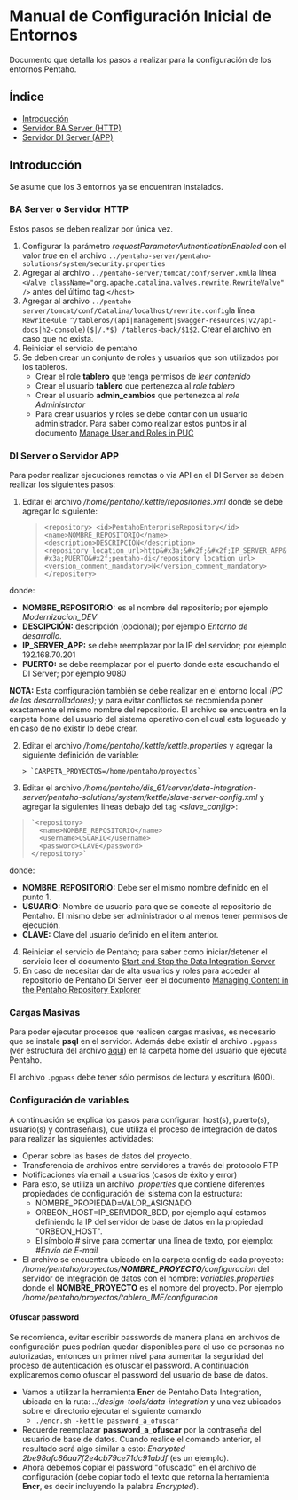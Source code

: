 # Manual de Configuración Inicial de Entornos
Documento que detalla los pasos a realizar para la configuración de los entornos Pentaho.

## Índice
- [Introducción](#introducción)
- [Servidor BA Server (HTTP)](#ba-server-o-servidor-http)
- [Servidor DI Server (APP)](#di-server-o-servidor-app)

## Introducción
Se asume que los 3 entornos ya se encuentran instalados.

### BA Server o Servidor HTTP
Estos pasos se deben realizar por única vez.

1. Configurar la parámetro _requestParameterAuthenticationEnabled_ con el valor _true_ en el archivo `../pentaho-server/pentaho-solutions/system/security.properties`
2. Agregar al archivo `../pentaho-server/tomcat/conf/server.xml`la línea `<Valve className="org.apache.catalina.valves.rewrite.RewriteValve" />` antes del último tag `</host>`
3. Agregar al archivo `../pentaho-server/tomcat/conf/Catalina/localhost/rewrite.config`la línea `RewriteRule ^/tableros/(api|management|swagger-resources|v2/api-docs|h2-console)($|/.*$) /tableros-back/$1$2`. Crear el archivo en caso que no exista.
4. Reiniciar el servicio de pentaho
5. Se deben crear un conjunto de roles y usuarios que son utilizados por los tableros.
	 - Crear el role **tablero** que tenga permisos de *leer contenido*
	 - Crear el usuario **tablero** que pertenezca al *role tablero*
	 - Crear el usuario **admin_cambios** que pertenezca al *role Administrator*
	 - Para crear usuarios y roles se debe contar con un usuario administrador. Para saber como realizar estos puntos ir al documento [Manage User and Roles in PUC](https://help.pentaho.com/Documentation/8.0/Products/User_Console/Manage_Users_Roles)

### DI Server o Servidor APP

Para poder realizar ejecuciones remotas o via API en el DI Server se deben realizar los siguientes pasos:

 1. Editar el archivo */home/pentaho/.kettle/repositories.xml* donde se debe agregar lo siguiente:

    > `<repository> <id>PentahoEnterpriseRepository</id>
    > <name>NOMBRE_REPOSITORIO</name> <description>DESCRIPCIÓN</description>
    > <repository_location_url>http&#x3a;&#x2f;&#x2f;IP_SERVER_APP&#x3a;PUERTO&#x2f;pentaho-di</repository_location_url>  <version_comment_mandatory>N</version_comment_mandatory>
    > </repository>`

donde:

 - **NOMBRE_REPOSITORIO:** es el nombre del repositorio; por ejemplo *Modernizacion_DEV*
 - **DESCIPCIÓN:** descripción (opcional); por ejemplo *Entorno de desarrollo*.
 - **IP_SERVER_APP:** se debe reemplazar por la IP del servidor; por ejemplo 192.168.70.201
 - **PUERTO:** se debe reemplazar por el puerto donde esta escuchando el DI Server; por ejemplo 9080

**NOTA:** Esta configuración también se debe realizar en el entorno local _(PC de los desarrolladores)_; y para evitar conflictos se recomienda poner exactamente el mismo nombre del repositorio. El archivo se encuentra en la carpeta home del usuario  del sistema operativo con el cual esta logueado y en caso de no existir lo debe crear.

 2. Editar el archivo */home/pentaho/.kettle/kettle.properties* y agregar la siguiente definición de variable:

		> `CARPETA_PROYECTOS=/home/pentaho/proyectos`

 3. Editar el archivo */home/pentaho/dis_61/server/data-integration-server/pentaho-solutions/system/kettle/slave-server-config.xml* y agregar la siguientes lineas debajo del tag *<slave_config>*:


>     `<repository>
>       <name>NOMBRE_REPOSITORIO</name>
>       <username>USUARIO</username>
>       <password>CLAVE</password>
>     </repository>`
donde:

 - **NOMBRE_REPOSITORIO:** Debe ser el mismo nombre definido en el punto 1.
 - **USUARIO:** Nombre de usuario para que se conecte al repositorio de Pentaho. El mismo debe ser administrador o al menos tener permisos de ejecución.
 - **CLAVE:** Clave del usuario definido en el item anterior.

 4. Reiniciar el servicio de Pentaho; para saber como iniciar/detener el servicio leer el documento [Start and Stop the Data Integration Server](https://help.pentaho.com/Documentation/6.1/0H0/070/010/000)
 5. En caso de necesitar dar de alta usuarios y roles para acceder al repositorio de Pentaho DI Server leer el documento [Managing Content in the Pentaho Repository Explorer](https://help.pentaho.com/Documentation/6.1/0L0/0Y0/040/010)

### Cargas Masivas

Para poder ejecutar procesos que realicen cargas masivas, es necesario que se instale **psql** en el servidor.
Además debe existir el archivo `.pgpass` (ver estructura del archivo [aquí](https://www.postgresql.org/docs/9.4/static/libpq-pgpass.html)) en la carpeta home del usuario que ejecuta Pentaho.

El archivo `.pgpass` debe tener sólo permisos de lectura y escritura (600).


### Configuración de variables
A continuación se explica los pasos para configurar: host(s), puerto(s), usuario(s) y contraseña(s), que utiliza el proceso de integración de datos para realizar las siguientes actividades:

 - Operar sobre las bases de datos del proyecto.
 - Transferencia de archivos entre servidores a través del protocolo FTP
 - Notificaciones vía email a usuarios (casos de éxito y error)
 - Para esto, se utiliza un archivo _.properties_ que contiene diferentes propiedades de configuración del sistema con la estructura:
	 - NOMBRE_PROPIEDAD=VALOR_ASIGNADO
	 - ORBEON_HOST=IP_SERVIDOR_BDD, por ejemplo aquí estamos definiendo la IP del servidor de base de datos en la propiedad "ORBEON_HOST".
	 - El símbolo # sirve para comentar una línea de texto, por ejemplo: *#Envío de E-mail*
 - El archivo se encuentra ubicado en la carpeta config de cada proyecto: */home/pentaho/proyectos/**NOMBRE_PROYECTO**/configuracion* del servidor de integración de datos con el nombre: _variables.properties_ donde el **NOMBRE_PROYECTO** es el nombre del proyecto. Por ejemplo */home/pentaho/proyectos/tablero_IME/configuracion*

#### Ofuscar password
Se recomienda, evitar escribir passwords de manera plana en archivos de configuración pues podrían quedar disponibles para el uso de personas no autorizadas, entonces un primer nivel para aumentar la seguridad del proceso de autenticación es ofuscar el password. A continuación explicaremos como ofuscar el password del usuario de base de datos.

 - Vamos a utilizar la herramienta **Encr** de Pentaho Data Integration, ubicada en la ruta: *../design-tools/data-integration* y una vez ubicados sobre el directorio ejecutar el siguiente comando
	 - `./encr.sh -kettle password_a_ofuscar`
 - Recuerde reemplazar **password_a_ofuscar** por la contraseña del usuario de base de datos. Cuando realice el comando anterior, el resultado será algo similar a esto: *Encrypted 2be98afc86aa7f2e4cb79ce71dc91abdf* (es un ejemplo).
 - Ahora debemos copiar el password "ofuscado" en el archivo de configuración (debe copiar todo el texto que retorna la herramienta **Encr**, es decir incluyendo la palabra *Encrypted*).
